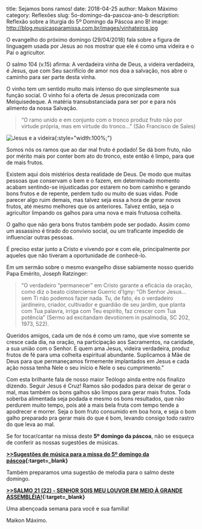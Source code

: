 ﻿title: Sejamos bons ramos!
date: 2018-04-25
author: Maikon Máximo
category: Reflexões
slug: 5o-domingo-da-pascoa-ano-b
description: Reflexão sobre a liturgia do 5º Domingo da Páscoa ano B!
image: http://blog.musicasparamissa.com.br/images/vinhateiros.jpg

O evangelho do próximo domingo (29/04/2018) fala sobre a figura de linguagem usada por Jesus ao nos mostrar que ele é como uma videira e o Pai o agricultor.

O salmo 104 (v.15) afirma: A verdadeira vinha de Deus, a videira verdadeira, é Jesus, que com Seu sacrifício de amor nos doa a salvação, nos abre o caminho para ser parte desta vinha.

O vinho tem um sentido muito mais intenso do que simplesmente sua função social. O vinho foi a oferta de Jesus preconizada com Melquisedeque. A matéria transubstanciada para ser por e para nós alimento da nossa Salvação.

>“O ramo unido e em conjunto com o tronco produz fruto não por virtude própria, mas em virtude do tronco..."
(São Francisco de Sales)

![Jesus e a videira](http://blog.musicasparamissa.com.br/images/vinhateiros.jpg){:style="width:100%;"}

Somos nós os ramos que ao dar mal fruto é podado! Se dá bom fruto, não por mérito mais por conter bom ato do tronco, este então é limpo, para que de mais frutos.

Existem aqui dois mistérios desta realidade de Deus. De modo que muitas pessoas que conservam o bem e o fazem, em determinado momento acabam sentindo-se injusticadas por estarem no bom caminho e gerando bons frutos e de repente, perdem tudo ou muito de suas vidas. Pode parecer algo ruim demais, mas talvez seja essa a hora de gerar novos frutos, até mesmo  melhores que os anteriores. Talvez então, seja o agricultor limpando os galhos para uma nova e mais frutuosa colheita.

O galho que não gera bons frutos também pode ser podado. Assim como um assassino é tirado do convívio social, ou um traficante impedido de influenciar outras pessoas.

É preciso estar junto a Cristo e vivendo por e com ele, principalmente por aqueles que não tiveram a oportunidade de conhecê-lo.

Em um sermão sobre o mesmo evangelho disse sabiamente nosso querido Papa Emérito, Joseph Ratzinger:

>"O verdadeiro “permanecer” em Cristo garante a eficácia da oração, como diz o beato cisterciense Guerric d'Igny: “Oh Senhor Jesus... sem Ti não podemos fazer nada. Tu, de fato, és o verdadeiro jardineiro, criador, cultivador e guardião de seu jardim, que planta com Tua palavra, irriga com Teu espírito, faz crescer com Tua potência” (Sermo ad excitandam devotionem in psalmodia, SC 202, 1973, 522).

Queridos amigos, cada um de nós é como um ramo, que vive somente se cresce cada dia, na oração, na participação aos Sacramentos, na caridade, a sua união com o Senhor. E quem ama Jesus, videira verdadeira, produz frutos de fé para uma colheita espiritual abundante. Suplicamos à Mãe de Deus para que permaneçamos firmemente implantados em Jesus e cada ação nossa tenha Nele o seu início e Nele o seu cumprimento."

Com esta brilhante fala de nosso maior Teólogo ainda entre nós finalizo dizendo.
Seguir Jesus é Cruz! Ramos são podados para deixar de gerar o mal, mas também os bons galhos são limpos para gerar mais frutos. Toda soberba alimentada seja podada e mesmo os bons resultados, que não perdurem muito tempo, pois até a mais bela fruta com tempo tende a apodrecer e morrer. Seja o bom fruto consumido em boa hora, e seja o bom galho preparado pra gerar mais do que é bom, levando consigo todo rastro do que leva ao mal.

Se for tocar/cantar na missa deste **5º domingo da páscoa**, não se esqueça de conferir as nossas sugestões de músicas.

**[>>Sugestões de música para a missa do 5º domingo da páscoa](https://musicasparamissa.com.br/sugestoes-para/5o-domingo-da-pascoa-ano-b/){:target=\_blank}**

Também preparamos uma sugestão de melodia para o salmo deste domingo.

**[>>SALMO 21 (22) - SENHOR SOIS MEU LOUVOR EM MEIO À GRANDE ASSEMBLÉIA!](https://musicasparamissa.com.br/musica/salmo-21-22-senhor-sois-meu-louvor/){:target=\_blank}**

Uma abençoada semana para você e sua família!

Maikon Máximo.
